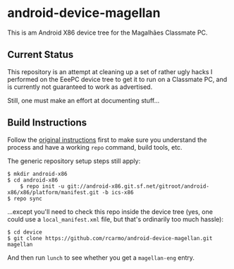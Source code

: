 android-device-magellan
=======================

This is am Android X86 device tree for the Magalhães Classmate PC.

## Current Status ##

This repository is an attempt at cleaning up a set of rather ugly hacks I performed on the EeePC device tree to get it to run on a Classmate PC, and is currently not guaranteed to work as advertised.

Still, one must make an effort at documenting stuff...

## Build Instructions ##

Follow the [original instructions][x86] first to make sure you understand the process and have a working `repo` command, build tools, etc.

The generic repository setup steps still apply:

	$ mkdir android-x86
	$ cd android-x86
        $ repo init -u git://android-x86.git.sf.net/gitroot/android-x86/x86/platform/manifest.git -b ics-x86
	$ repo sync

...except you'll need to check this repo inside the device tree (yes, one could use a `local_manifest.xml` file, but that's ordinarily too much hassle):

	$ cd device
	$ git clone https://github.com/rcarmo/android-device-magellan.git magellan

And then run `lunch` to see whether you get a `magellan-eng` entry.


[x86]: http://www.android-x86.org/getsourcecode
